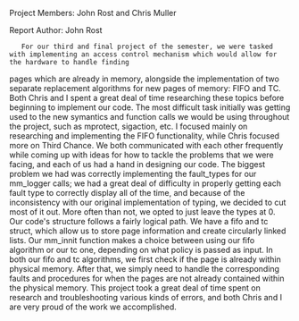 Project Members: John Rost and Chris Muller

Report Author: John Rost

       For our third and final project of the semester, we were tasked with implementing an access control mechanism which would allow for the hardware to handle finding
pages which are already in memory, alongside the implementation of two separate replacement algorithms for new pages of memory: FIFO and TC. Both Chris and I 
spent a great deal of time researching these topics before beginning to implement our code. The most difficult task initially was getting used to the new symantics
and function calls we would be using throughout the project, such as mprotect, sigaction, etc. I focused mainly on researching and implementing the FIFO functionality,
while Chris focused more on Third Chance. We both communicated with each other frequently while coming up with ideas for how to tackle the problems that we were facing,
and each of us had a hand in designing our code. The biggest problem we had was correctly implementing the fault_types for our mm_logger calls; we had a great deal of 
difficulty in properly getting each fault type to correctly display all of the time, and because of the inconsistency with our original implementation of typing, we 
decided to cut most of it out. More often than not, we opted to just leave the types at 0. Our code's structure follows a fairly logical path. We have a fifo and tc
struct, which allow us to store page information and create circularly linked lists. Our mm_innit function makes a choice between using our fifo algorithm or our
tc one, depending on what policy is passed as input. In both our fifo and tc algorithms, we first check if the page is already within physical memory. After that, we 
simply need to handle the corresponding faults and procedures for when the pages are not already contained within the physical memory. This project took
a great deal of time spent on research and troubleshooting various kinds of errors, and both Chris and I are very proud of the work we accomplished.
